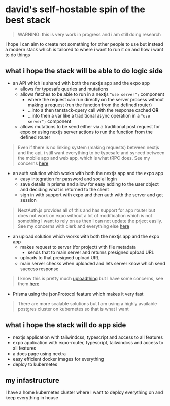 # david's self-hostable spin of the best stack

> WARNING: this is very work in progress and i am still doing research

I hope I can aim to create not something for other people to use but instead a modern stack which is tailored to where i want to run it on and how i want to do things

## what i hope the stack will be able to do logic side

- an API which is shared with both the nextjs app and the expo app
  - allows for typesafe queries and mutations
  - allows fetches to be able to run in a nextjs `"use server";` component
    - where the request can run directly on the server process without making a request (run the function from the defined router)
    - ...into a then tanstack-query call with the response cached
      **OR**
    - ...into then a var like a traditional async operation in a `"use server";` component
  - allows mutations to be send either via a traditional post request for expo or using nextjs server actions to run the function from the defined router

> Even if there is no linking system (making requests) between nextjs and the api, i still want everything to be typesafe and synced between the mobile app and web app, which is what tRPC does. See my concerns [here](https://github.com/DavidIlie/t3-selfhostable/tree/master/packages/api)

- an auth solution which works with both the nextjs app and the expo app
  - easy integration for password and social login
  - save details in prisma and allow for easy adding to the user object and deciding what is returned to the client
  - sign in with support with expo and then auth with the server and get session

> NextAuth.js provides all of this and has support for app router but does not work on expo without a lot of modification which is not something I want to rely on as then I can not update the prject easily. See my concerns with clerk and everything else [here](https://github.com/DavidIlie/t3-selfhostable/tree/master/packages/auth)

- an upload solution which works with both the nextjs app and the expo app
  - makes request to server (for project) with file metadata
    - sends that to main server and returns presigned upload URL
  - uploads to that presigned upload URL
  - main server checks when uploaded and lets server know which send success response

> I know this is pretty much [uploadthing](https://github.com/pingdotgg/uploadthing) but I have some concerns, see them [here](https://github.com/DavidIlie/t3-selfhostable/tree/master/packages/uploads)

- Prisma using the jsonProtocol feature which makes it very fast

> There are more scalable solutions but I am using a highly available postgres cluster on kubernetes so that is what i want

## what i hope the stack will do app side

- nextjs application with tailwindcss, typescript and access to all features
- expo application with expo-router, typescript, tailwindcss and access to all features
- a docs page using nextra
- easy efficient docker images for everything
- deploy to kubernetes

## my infastructure

I have a home kubernetes cluster where I want to deploy everything on and keep everything in house
